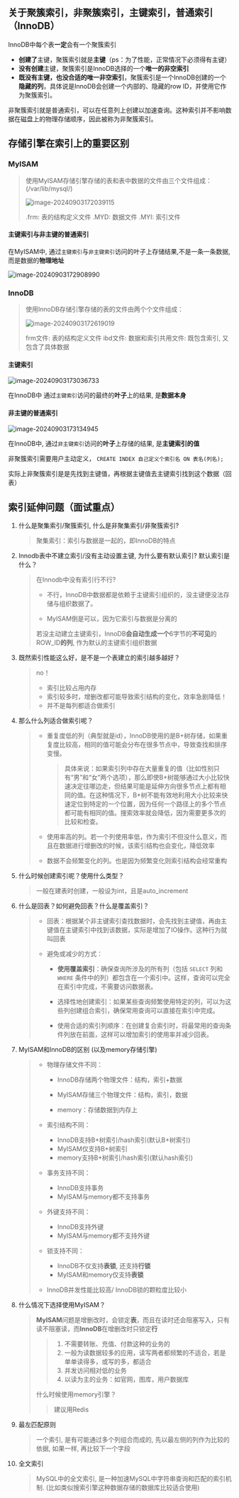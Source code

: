 ## 关于聚簇索引，非聚簇索引，主键索引，普通索引（InnoDB）

InnoDB中每个表**一定**会有一个聚簇索引

- **创建了**主键，聚簇索引就是**主键**（ps：为了性能，正常情况下必须得有主键）
- **没有创建**主键，聚簇索引是InnoDB选择的一个**唯一的非空索引**
- **既没有主键，也没合适的唯一非空索引**，聚簇索引是一个InnoDB创建的一个**隐藏的列**，具体说是InnoDB会创建一个内部的、隐藏的row ID，并使用它作为聚簇索引。

非聚簇索引就是普通索引，可以在任意列上创建以加速查询。这种索引并不影响数据在磁盘上的物理存储顺序，因此被称为非聚簇索引。

## 存储引擎在索引上的重要区别

### MyISAM

> 使用MyISAM存储引擎存储的表和表中数据的文件由三个文件组成： (/var/lib/mysql/)
>
> ![image-20240903172039115](/res/img_sql2/Myisam.png)
>
> .frm: 表的结构定义文件
> .MYD: 数据文件
> .MYI: 索引文件

#### **主键索引与非主键的普通索引**

在MyISAM中, 通过`主键索引`与`非主键索引`访问的叶子上存储结果,不是一条一条数据, 而是数据的**物理地址**

![image-20240903172908990](/res/img_sql2/myisam_index.png)

### InnoDB

> 使用InnoDB存储引擎存储的表的文件由两个个文件组成：
>
> ![image-20240903172619019](/res/img_sql2/Innodb.png)
>
> frm文件: 表的结构定义文件
> ibd文件: 数据和索引共用文件: 既包含索引, 又包含了具体数据

#### **主键索引**

![image-20240903173036733](/res/img_sql2/innodb_primary.png)

在InnoDB中 通过`主键索引`访问的最终的**叶子**上的结果, 是**数据本身**

#### **非主键的普通索引**

![image-20240903173134945](/res/img_sql2/inno_second.png)

在InnoDB中, 通过`非主键索引`访问的**叶子**上存储的结果, 是**主键索引的值**

非聚簇索引需要用户主动定义， `CREATE INDEX 自己定义个索引名 ON 表名(列名);`

实际上非聚簇索引是是先找到主键值，再根据主键值去主键索引找到这个数据（回表）

## 索引延伸问题（面试重点）

1. 什么是聚集索引/聚簇索引, 什么是非聚集索引/非聚簇索引?

   > 聚集索引：索引与数据是一起的，即InnoDB的特点

2. Innodb表中不建立索引/没有主动设置主键, 为什么要有默认索引? 默认索引是什么？

   > 在Innodb中没有索引行不行?
   >
   > - 不行，InnoDB中数据都是依赖于主键索引组织的，没主键便没法存储与组织数据了。
   >
   > - MyISAM倒是可以，因为它索引与数据是分离的
   >
   > 若没主动建立主键索引，InnoDB**会自动生成一个**6字节的**不可见**的ROW_ID**的列**, 作为默认的主键索引组织数据

3. 既然索引性能这么好，是不是一个表建立的索引越多越好？

   > no！
   >
   > - 索引比较占用内存
   > - 索引较多时，增删改都可能导致索引结构的变化，效率急剧降低！
   > - 并不是每列都适合做索引

4. 那么什么列适合做索引呢？

   > - 重复度低的列（典型就是id），InnoDB使用的是B+树存储，如果重复度比较高，相同的值可能会分布在很多节点中，导致查找和排序变慢。
   >
   >   > 具体来说：如果索引列中存在大量重复的值（比如性别只有“男”和“女”两个选项），那么即使B+树能够通过大小比较快速决定往哪边走，但结果可能是延伸方向很多节点上都有相同的值。在这种情况下，B+树不能有效地利用大小比较来快速定位到特定的一个位置，因为任何一个路径上的多个节点都可能有相同的值。搜索效率就会降低，因为需要更多次的比较和检查。
   >
   > - 使用率高的列。若一个列使用率低，作为索引不但没什么意义，而且在数据进行增删改的时候，该索引结构也会变化，降低效率
   >
   > - 数据不会频繁变化的列。也是因为频繁变化则索引结构会经常重构

5. 什么时候创建索引呢？使用什么类型？

   > 一般在建表时创建，一般设为int，且是auto_increment

6. 什么是回表？如何避免回表？什么是覆盖索引？

   > - 回表：根据某个非主键索引查找数据时，会先找到主键值，再由主键值在主键索引中找到该数据，实际是增加了IO操作。这种行为就叫回表
   >
   > - 避免或减少的方式：
   >
   >   - **使用覆盖索引**：确保查询所涉及的所有列（包括 `SELECT` 列和 `WHERE` 条件中的列）都包含在一个索引中。这样，查询可以完全在索引中完成，不需要访问数据表。
   >
   >   - 选择性地创建索引：如果某些查询频繁使用特定的列，可以为这些列创建组合索引，确保常用查询可以直接在索引中完成。
   >
   >   - 使用合适的索引列顺序：在创建复合索引时，将最常用的查询条件列放在前面，这样可以增加索引的使用率并减少回表。

7. MyISAM和InnoDB的区别 (以及memory存储引擎)

   > - 物理存储文件不同：
   >
   >   - InnoDB存储两个物理文件：结构，索引+数据
   >
   >   - MyISAM存储三个物理文件：结构，索引，数据
   >   - memory：存储数据到内存上
   >
   > - 索引结构不同：
   >
   >   - InnoDB支持B+树索引/hash索引(默认B+树索引)
   >   - MyISAM仅支持B+树索引
   >   - memory支持B+树索引/hash索引(默认hash索引)
   >
   > - 事务支持不同：
   >
   >   - InnoDB支持事务
   >   - MyISAM与memory都不支持事务
   >
   > - 外键支持不同：
   >
   >   - InnoDB支持外键
   >   - MyISAM与memory都不支持外键
   >
   > - 锁支持不同：
   >
   >   - InnoDB不仅支持**表锁**, 还支持**行锁**
   >   - MyISAM和memory仅支持**表锁**
   >
   > - InnoDB并发性能比较高/ InnoDB锁的颗粒度比较小

 8. 什么情况下选择使用MyISAM？

    > **MyISAM**问题是增删改时，会锁定**表**，而且在读时还会阻塞写入，只有读不阻塞读，而**InnoDB**在增删改时只锁定**行**
    >
    > > 1. 不需要转账、充值、付款这种的业务的
    > > 2. 一般为读数据较多的应用，读写两者都频繁的不适合，若是单单读得多，或写的多，都适合
    > > 3. 并发访问相对低的业务
    > > 4. 以读为主的业务：如官网，图库，用户数据库
    >
    > 什么时候使用memory引擎？
    >
    > > 建议用Redis

9. 最左匹配原则

   > 一个索引, 是有可能通过多个列组合而成的, 先以最左侧的列作为比较的依据, 如果一样, 再比较下一个字段

11. 全文索引

    > MySQL中的全文索引, 是一种加速MySQL中字符串查询和匹配的索引机制. (比如类似搜索引擎这种数据存储的数据库比较适合使用)
